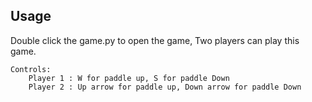 ## Usage

Double click the game.py to open the game, Two players can play this game.

	Controls:
		Player 1 : W for paddle up, S for paddle Down
		Player 2 : Up arrow for paddle up, Down arrow for paddle Down